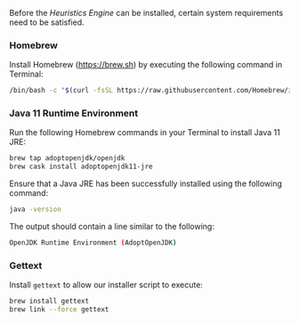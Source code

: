 Before the _Heuristics Engine_ can be installed, certain system requirements need to be satisfied.

### Homebrew

Install Homebrew (<https://brew.sh>) by executing the following command in Terminal:

```bash
/bin/bash -c "$(curl -fsSL https://raw.githubusercontent.com/Homebrew/install/master/install.sh)"
```

### Java 11 Runtime Environment

Run the following Homebrew commands in your Terminal to install Java 11 JRE:

```bash
brew tap adoptopenjdk/openjdk
brew cask install adoptopenjdk11-jre
```

Ensure that a Java JRE has been successfully installed using the following command:

```bash
java -version
```

The output should contain a line similar to the following:

```bash
OpenJDK Runtime Environment (AdoptOpenJDK)
```

### Gettext

Install `gettext` to allow our installer script to execute:

```bash
brew install gettext
brew link --force gettext
```
